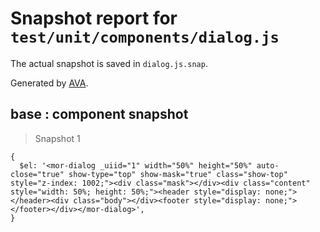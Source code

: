 # Snapshot report for `test/unit/components/dialog.js`

The actual snapshot is saved in `dialog.js.snap`.

Generated by [AVA](https://ava.li).

## base : component snapshot

> Snapshot 1

    {
      $el: '<mor-dialog _uiid="1" width="50%" height="50%" auto-close="true" show-type="top" show-mask="true" class="show-top" style="z-index: 1002;"><div class="mask"></div><div class="content" style="width: 50%; height: 50%;"><header style="display: none;"></header><div class="body"></div><footer style="display: none;"></footer></div></mor-dialog>',
    }
